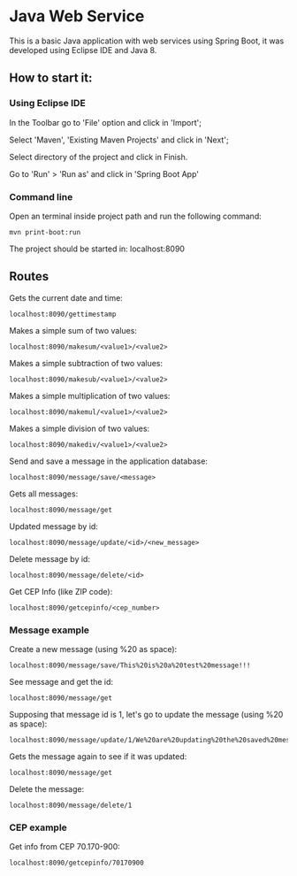# Java Web Service

This is a basic Java application with web services using Spring Boot, it was developed using Eclipse IDE and Java 8.

## How to start it:

### Using Eclipse IDE

In the Toolbar go to 'File' option and click in 'Import';

Select 'Maven', 'Existing Maven Projects' and click in 'Next';

Select directory of the project and click in Finish.

Go to 'Run' > 'Run as' and click in 'Spring Boot App'

### Command line

Open an terminal inside project path and run the following command:

```
mvn print-boot:run
```

The project should be started in: localhost:8090

## Routes

Gets the current date and time:

```
localhost:8090/gettimestamp
```

Makes a simple sum of two values:

```
localhost:8090/makesum/<value1>/<value2>
```

Makes a simple subtraction of two values:

```
localhost:8090/makesub/<value1>/<value2>
```

Makes a simple multiplication of two values:

```
localhost:8090/makemul/<value1>/<value2>
```

Makes a simple division of two values:

```
localhost:8090/makediv/<value1>/<value2>
```

Send and save a message in the application database:

```
localhost:8090/message/save/<message>
```

Gets all messages:

```
localhost:8090/message/get
```

Updated message by id:

```
localhost:8090/message/update/<id>/<new_message>
```

Delete message by id:

```
localhost:8090/message/delete/<id>
```

Get CEP Info (like ZIP code):

```
localhost:8090/getcepinfo/<cep_number>
```

### Message example

Create a new message (using %20 as space):

```
localhost:8090/message/save/This%20is%20a%20test%20message!!!
```

See message and get the id:

```
localhost:8090/message/get
```

Supposing that message id is 1, let's go to update the message (using %20 as space):

```
localhost:8090/message/update/1/We%20are%20updating%20the%20saved%20message!
```

Gets the message again to see if it was updated:

```
localhost:8090/message/get
```

Delete the message:

```
localhost:8090/message/delete/1
```

### CEP example

Get info from CEP 70.170-900:

```
localhost:8090/getcepinfo/70170900
```
